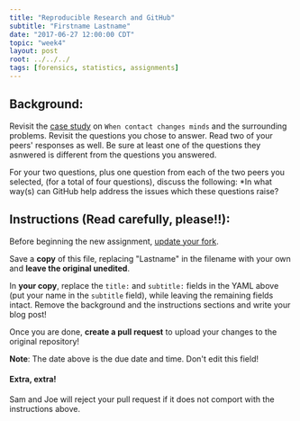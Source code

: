 ```yaml
---
title: "Reproducible Research and GitHub"
subtitle: "Firstname Lastname"
date: "2017-06-27 12:00:00 CDT"
topic: "week4"
layout: post
root: ../../../
tags: [forensics, statistics, assignments]
---
```

 
## Background:

Revisit the [case study](https://www.unh.edu/research/sites/www.unh.edu.research/files/docs/RIS/lacour_case.pdf) on `When contact changes minds` and the surrounding problems. Revisit the questions you chose to answer. Read two of your peers' responses as well. Be sure at least one of the questions they asnwered is different from the questions you answered.

For your two questions, plus one question from each of the two peers you selected, (for a total of four questions), discuss the following: *In what way(s) can GitHub help address the issues which these questions raise?

## Instructions (Read carefully, please!!):

Before beginning the new assignment, [update your fork](https://github.com/CSAFE-ISU/REU-blog/blob/master/update_instructions/Update_instructions.md).

Save a **copy** of this file, replacing "Lastname" in the filename with your own and **leave the original unedited**.

In **your copy**, replace the `title:` and `subtitle:` fields in the YAML above (put your name in the `subtitle` field), while leaving the remaining fields intact. Remove the background and the instructions sections and write your blog post! 

Once you are done, **create a pull request** to upload your changes to the original repository!

**Note**: The date above is the due date and time. Don't edit this field! 

#### Extra, extra!  

Sam and Joe will reject your pull request if it does not comport with the instructions above.
